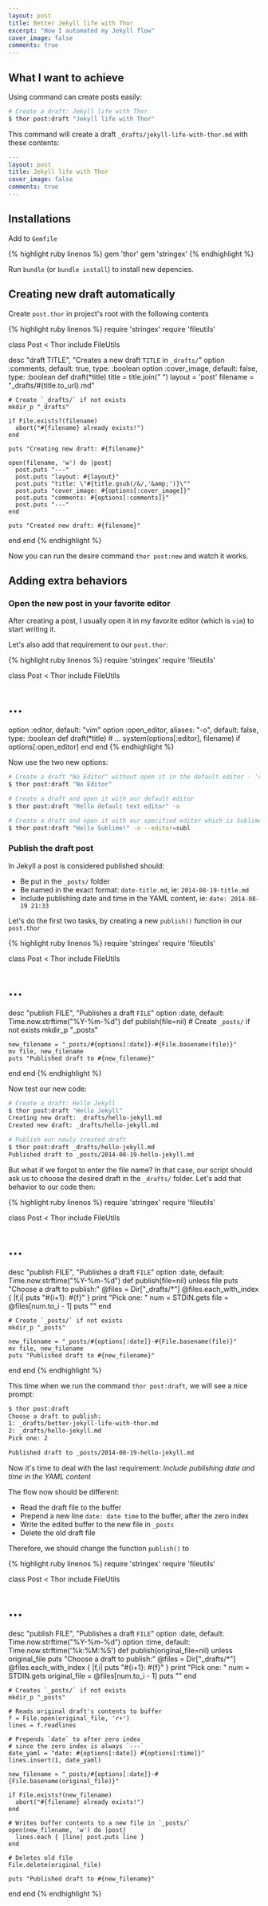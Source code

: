 ```yaml
---
layout: post
title: Better Jekyll life with Thor
excerpt: "How I automated my Jekyll flow"
cover_image: false
comments: true
---
```


## What I want to achieve

Using command can create posts easily:

```sh
# Create a draft: Jekyll life with Thor
$ thor post:draft "Jekyll life with Thor"
```

This command will create a draft `_drafts/jekyll-life-with-thor.md` with these contents:

```yaml
---
layout: post
title: Jekyll life with Thor
cover_image: false
comments: true
---
```

## Installations

Add to `Gemfile`

{% highlight ruby linenos %}
gem 'thor'
gem 'stringex'
{% endhighlight %}

Run `bundle` (or `bundle install`) to install new depencies.

## Creating new draft automatically

Create `post.thor` in project's root with the following contents

{% highlight ruby linenos %}
require 'stringex'
require 'fileutils'

class Post < Thor
  include FileUtils

  desc "draft TITLE", "Creates a new draft `TITLE` in `_drafts/`"
  option :comments, default: true, type: :boolean
  option :cover_image, default: false, type: :boolean
  def draft(*title)
    title = title.join(" ")
    layout = 'post'
    filename = "_drafts/#{title.to_url}.md"

    # Create `_drafts/` if not exists
    mkdir_p "_drafts"

    if File.exists?(filename)
      abort("#{filename} already exists!")
    end

    puts "Creating new draft: #{filename}"

    open(filename, 'w') do |post|
      post.puts "---"
      post.puts "layout: #{layout}"
      post.puts "title: \"#{title.gsub(/&/,'&amp;')}\""
      post.puts "cover_image: #{options[:cover_image]}"
      post.puts "comments: #{options[:comments]}"
      post.puts "---"
    end

    puts "Created new draft: #{filename}"
  end
end
{% endhighlight %}

Now you can run the desire command `thor post:new` and watch it works.

## Adding extra behaviors

### Open the new post in your favorite editor

After creating a post, I usually open it in my favorite editor (which is `vim`) to start writing it.

Let's also add that requirement to our `post.thor`:

{% highlight ruby linenos %}
require 'stringex'
require 'fileutils'

class Post < Thor
  include FileUtils

  # ...
  option :editor, default: "vim"
  option :open_editor, aliases: "-o", default: false, type: :boolean
  def draft(*title)
    # ...
    system(options[:editor], filename) if options[:open_editor]
  end
end
{% endhighlight %}

Now use the two new options:

```sh
# Create a draft "No Editor" without open it in the default editor - 'vim'
$ thor post:draft "No Editor"

# Create a draft and open it with our default editor
$ thor post:draft "Hello default text editor" -o

# Create a draft and open it with our specified editor which is Sublime Text 2
$ thor post:draft "Hello Sublime!" -o --editor=subl
```

### Publish the draft post

In Jekyll a post is considered published should:

- Be put in the `_posts/` folder
- Be named in the exact format: `date-title.md`, ie: `2014-08-19-title.md`
- Include publishing date and time in the YAML content, ie: `date: 2014-08-19 21:33`

Let's do the first two tasks, by creating a new `publish()` function in our `post.thor`

{% highlight ruby linenos %}
require 'stringex'
require 'fileutils'

class Post < Thor
  include FileUtils

  # ...

  desc "publish FILE", "Publishes a draft `FILE`"
  option :date, default: Time.now.strftime("%Y-%m-%d")
  def publish(file=nil)
    # Create `_posts/` if not exists
    mkdir_p "_posts"

    new_filename = "_posts/#{options[:date]}-#{File.basename(file)}"
    mv file, new_filename
    puts "Published draft to #{new_filename}"
  end
end
{% endhighlight %}

Now test our new code:

```sh
# Create a draft: Hello Jekyll
$ thor post:draft "Hello Jekyll"
Creating new draft: _drafts/hello-jekyll.md
Created new draft: _drafts/hello-jekyll.md

# Publish our newly created draft
$ thor post:draft _drafts/hello-jekyll.md
Published draft to _posts/2014-08-19-hello-jekyll.md
```

But what if we forgot to enter the file name? In that case, our script should ask us to choose the desired draft in the `_drafts/` folder. Let's add that behavior to our code then:

{% highlight ruby linenos %}
require 'stringex'
require 'fileutils'

class Post < Thor
  include FileUtils

  # ...

  desc "publish FILE", "Publishes a draft `FILE`"
  option :date, default: Time.now.strftime("%Y-%m-%d")
  def publish(file=nil)
    unless file
      puts "Choose a draft to publish:"
      @files = Dir["_drafts/*"]
      @files.each_with_index { |f,i| puts "#{i+1}: #{f}" }
      print "Pick one: "
      num = STDIN.gets
      file = @files[num.to_i - 1]
      puts ""
    end

    # Create `_posts/` if not exists
    mkdir_p "_posts"

    new_filename = "_posts/#{options[:date]}-#{File.basename(file)}"
    mv file, new_filename
    puts "Published draft to #{new_filename}"
  end
end
{% endhighlight %}

This time when we run the command `thor post:draft`, we will see a nice prompt:

```sh
$ thor post:draft
Choose a draft to publish:
1: _drafts/better-jekyll-life-with-thor.md
2: _drafts/hello-jekyll.md
Pick one: 2

Published draft to _posts/2014-08-19-hello-jekyll.md
```

Now it's time to deal with the last requirement: _Include publishing date and time in the YAML content_

The flow now should be different:

- Read the draft file to the buffer
- Prepend a new line `date: date time` to the buffer, after the zero index
- Write the edited buffer to the new file in `_posts`
- Delete the old draft file

Therefore, we should change the function `publish()` to

{% highlight ruby linenos %}
require 'stringex'
require 'fileutils'

class Post < Thor
  include FileUtils

  # ...

  desc "publish FILE", "Publishes a draft `FILE`"
  option :date, default: Time.now.strftime("%Y-%m-%d")
  option :time, default: Time.now.strftime('%k:%M:%S')
  def publish(original_file=nil)
    unless original_file
      puts "Choose a draft to publish:"
      @files = Dir["_drafts/*"]
      @files.each_with_index { |f,i| puts "#{i+1}: #{f}" }
      print "Pick one: "
      num = STDIN.gets
      original_file = @files[num.to_i - 1]
      puts ""
    end

    # Creates `_posts/` if not exists
    mkdir_p "_posts"

    # Reads original draft's contents to buffer
    f = File.open(original_file, 'r+')
    lines = f.readlines

    # Prepends `date` to after zero index
    # since the zero index is always `---`
    date_yaml = "date: #{options[:date]} #{options[:time]}"
    lines.insert(1, date_yaml)

    new_filename = "_posts/#{options[:date]}-#{File.basename(original_file)}"

    if File.exists?(new_filename)
      abort("#{filename} already exists!")
    end

    # Writes buffer contents to a new file in `_posts/`
    open(new_filename, 'w') do |post|
      lines.each { |line| post.puts line }
    end

    # Deletes old file
    File.delete(original_file)

    puts "Published draft to #{new_filename}"
  end
end
{% endhighlight %}


